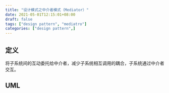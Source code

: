 ```yaml
---
title: "设计模式之中介者模式（Mediator）"
date: 2021-05-01T12:15:01+08:00
draft: false
tags: ["design pattern", "mediatro"]
categories: ["design pattern",]
---
```


## 定义

将子系统间的互动委托给中介者，减少子系统相互调用的耦合，子系统通过中介者交互。

## UML